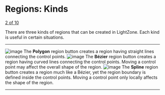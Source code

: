 Regions: Kinds
==============

[2 of 10](Regions-Creating.html)

There are three kinds of regions that can be created in LightZone. Each
kind is useful in certain situations.

  ------------------------------------- ------------------------------------------------------------------------------------------------------------------------------------------------------------------------------------------------------
  ![image](images/Button-Polygon.png)   The **Polygon** region button creates a region having straight lines connecting the control points.
  ![image](images/Button-Bezier.png)    The **Bézier** region button creates a region having curved lines connecting the control points. Moving a control point may affect the overall shape of the region.
  ![image](images/Button-Spline.png)    The **Spline** region button creates a region much like a Bézier, yet the region boundary is defined inside the control points. Moving a control point only locally affects the shape of the region.
  ------------------------------------- ------------------------------------------------------------------------------------------------------------------------------------------------------------------------------------------------------


